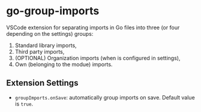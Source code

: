 # go-group-imports

VSCode extension for separating imports in Go files into three (or four depending on the settings) groups:

1. Standard library imports,
2. Third party imports,
3. (OPTIONAL) Organization imports (when is configured in settings),
4. Own (belonging to the modue) imports.

## Extension Settings

- `groupImports.onSave`: automatically group imports on save. Default value is `true`.
